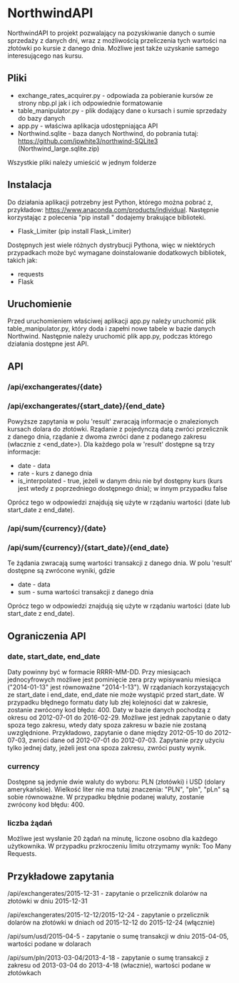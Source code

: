 # NorthwindAPI

NorthwindAPI to projekt pozwalający na pozyskiwanie danych o sumie sprzedaży z danych dni, wraz z możliwością przeliczenia tych wartości na złotówki po kursie z danego dnia. 
Możliwe jest takźe uzyskanie samego interesującego nas kursu.

## Pliki
- exchange_rates_acquirer.py - odpowiada za pobieranie kursów ze strony nbp.pl jak i ich odpowiednie formatowanie
- table_manipulator.py - plik dodający dane o kursach i sumie sprzedaży do bazy danych
- app.py - właściwa aplikacja udostępniająca API
- Northwind.sqlite - baza danych Northwind, do pobrania tutaj: https://github.com/jpwhite3/northwind-SQLite3 (Northwind_large.sqlite.zip)

Wszystkie pliki należy umieścić w jednym folderze

## Instalacja
Do działania aplikacji potrzebny jest Python, którego można pobrać z, przykładow: https://www.anaconda.com/products/individual. 
Następnie korzystając z polecenia "pip install <nazwa>" dodajemy brakujące biblioteki.
- Flask_Limiter (pip install Flask_Limiter)

Dostępnych jest wiele różnych dystrybucji Pythona, więc w niektórych przypadkach może być wymagane doinstalowanie dodatkowych bibliotek, takich jak:
- requests
- Flask

## Uruchomienie
Przed uruchomieniem właściwej aplikacji app.py należy uruchomić plik table_manipulator.py, który doda i zapełni nowe tabele w bazie danych Northwind.
Następnie należy uruchomić plik app.py, podczas którego działania dostępne jest API.

## API
### /api/exchangerates/{date}
### /api/exchangerates/{start_date}/{end_date}
Powyższe zapytania w polu 'result' zwracają informacje o znalezionych kursach dolara do złotówki. 
Rządanie z pojedynczą datą zwróci przelicznik z danego dnia, rządanie z dwoma zwróci dane z podanego zakresu (włacznie z <end_date>).
Dla każdego pola w 'result' dostępne są trzy informacje:
- date - data 
- rate - kurs z danego dnia
- is_interpolated - true, jeżeli w danym dniu nie był dostępny kurs (kurs jest wtedy z poprzedniego dostępnego dnia); w innym przypadku false

Oprócz tego w odpowiedzi znajdują się użyte w rządaniu wartości (date lub start_date z end_date).

### /api/sum/{currency}/{date}
### /api/sum/{currency}/{start_date}/{end_date}
Te żądania zwracają sumę wartości transakcji z danego dnia. W polu 'result' dostępne są zwrócone wyniki, gdzie 
- date - data
- sum - suma wartości transakcji z danego dnia

Oprócz tego w odpowiedzi znajdują się użyte w rządaniu wartości (date lub start_date z end_date).

##  Ograniczenia API
### date, start_date, end_date
Daty powinny być w formacie RRRR-MM-DD. 
Przy miesiącach jednocyfrowych możliwe jest pominięcie zera przy wpisywaniu miesiąca ("2014-01-13" jest równoważne "2014-1-13").
W rządaniach korzystających ze start_date i end_date, end_date nie może wystąpić przed start_date.
W przypadku błędnego formatu daty lub złej kolejności dat w zakresie, zostanie zwrócony kod błędu: 400.
Daty w bazie danych pochodzą z okresu od 2012-07-01 do 2016-02-29. Możliwe jest jednak zapytanie o daty spoza tego zakresu, wtedy daty spoza zakresu w bazie nie zostaną uwzględnione.
Przykładowo, zapytanie o dane między 2012-05-10 do 2012-07-03, zwróci dane od 2012-07-01 do 2012-07-03. 
Zapytanie przy użyciu tylko jednej daty, jeżeli jest ona spoza zakresu, zwróci pusty wynik.

### currency
Dostępne są jedynie dwie waluty do wyboru: PLN (złotówki) i USD (dolary amerykańskie).
Wielkość liter nie ma tutaj znaczenia: "PLN", "pln", "pLn" są sobie równoważne.
W przypadku błędnie podanej waluty, zostanie zwrócony kod błędu: 400.

### liczba żądań
Możliwe jest wysłanie 20 żądań na minutę, liczone osobno dla każdego użytkownika. W przypadku przkroczeniu limitu otrzymamy wynik: Too Many Requests.

## Przykładowe zapytania
/api/exchangerates/2015-12-31 - zapytanie o przelicznik dolarów na złotówki w dniu 2015-12-31

/api/exchangerates/2015-12-12/2015-12-24 - zapytanie o przelicznik dolarów na złotówki w dniach od 2015-12-12 do 2015-12-24 (włącznie)

/api/sum/usd/2015-04-5 - zapytanie o sumę transakcji w dniu 2015-04-05, wartości podane w dolarach

/api/sum/pln/2013-03-04/2013-4-18 - zapytanie o sumę transakcji z zakresu od 2013-03-04 do 2013-4-18 (włacznie), wartości podane w złotówkach
